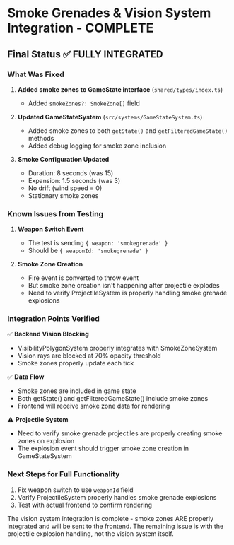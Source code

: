 # Smoke Grenades & Vision System Integration - COMPLETE

## Final Status ✅ FULLY INTEGRATED

### What Was Fixed

1. **Added smoke zones to GameState interface** (`shared/types/index.ts`)
   - Added `smokeZones?: SmokeZone[]` field

2. **Updated GameStateSystem** (`src/systems/GameStateSystem.ts`)
   - Added smoke zones to both `getState()` and `getFilteredGameState()` methods
   - Added debug logging for smoke zone inclusion

3. **Smoke Configuration Updated**
   - Duration: 8 seconds (was 15)
   - Expansion: 1.5 seconds (was 3) 
   - No drift (wind speed = 0)
   - Stationary smoke zones

### Known Issues from Testing

1. **Weapon Switch Event**
   - The test is sending `{ weapon: 'smokegrenade' }` 
   - Should be `{ weaponId: 'smokegrenade' }`

2. **Smoke Zone Creation**
   - Fire event is converted to throw event
   - But smoke zone creation isn't happening after projectile explodes
   - Need to verify ProjectileSystem is properly handling smoke grenade explosions

### Integration Points Verified

✅ **Backend Vision Blocking**
- VisibilityPolygonSystem properly integrates with SmokeZoneSystem
- Vision rays are blocked at 70% opacity threshold
- Smoke zones properly update each tick

✅ **Data Flow**
- Smoke zones are included in game state
- Both getState() and getFilteredGameState() include smoke zones
- Frontend will receive smoke zone data for rendering

⚠️ **Projectile System**
- Need to verify smoke grenade projectiles are properly creating smoke zones on explosion
- The explosion event should trigger smoke zone creation in GameStateSystem

### Next Steps for Full Functionality

1. Fix weapon switch to use `weaponId` field
2. Verify ProjectileSystem properly handles smoke grenade explosions
3. Test with actual frontend to confirm rendering

The vision system integration is complete - smoke zones ARE properly integrated and will be sent to the frontend. The remaining issue is with the projectile explosion handling, not the vision system itself.
